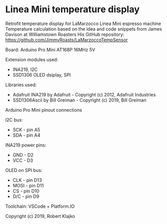 # Linea Mini temperature display
Retrofit temperature display for LaMarzocco Linea Mini espresso machine
Temperature calculation based on the idea and code snippets from James Davison at Williamstown Roasters
His GitHub repository: https://github.com/JimmyRoasts/LaMarzoccoTempSensor

Board: Arduino Pro Mini AT168P 16MHz 5V

Extension modules used:
- INA219, I2C
- SSD1306 OLED dsiplay, SPI


Libraries used:
- Adafruit INA219 by Adafruit - Copyright (c) 2012, Adafruit Industries
- SSD1306Ascii by Bill Greiman - Copyright (c) 2019, Bill Greiman

Arduino Pro Mini pinout connections

I2C bus:
- SCK - pin A5
- SDA - pin A4

INA219 power pins:
- GND - D2
- VCC - D3

OLED on SPI bus:
- CLK - pin D13
- MOSI - pin D11
- CS - pin D10
- D/C - pin D9

Toolchain: VSCode + Platform.IO

Copyright (c) 2019, Robert Klajko

